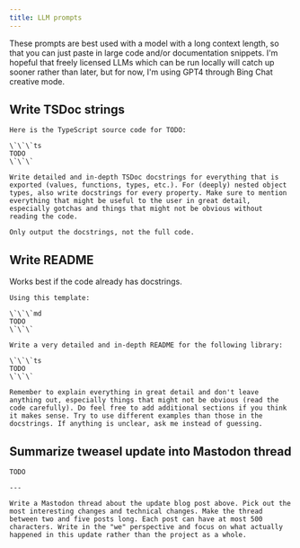 ```yaml
---
title: LLM prompts
---
```


These prompts are best used with a model with a long context length, so that you can just paste in large code and/or documentation snippets. I'm hopeful that freely licensed LLMs which can be run locally will catch up sooner rather than later, but for now, I'm using GPT4 through Bing Chat creative mode. 

## Write TSDoc strings

```
Here is the TypeScript source code for TODO:

\`\`\`ts
TODO
\`\`\`

Write detailed and in-depth TSDoc docstrings for everything that is exported (values, functions, types, etc.). For (deeply) nested object types, also write docstrings for every property. Make sure to mention everything that might be useful to the user in great detail, especially gotchas and things that might not be obvious without reading the code.

Only output the docstrings, not the full code.
```

## Write README

Works best if the code already has docstrings.

```
Using this template:

\`\`\`md
TODO
\`\`\`

Write a very detailed and in-depth README for the following library:

\`\`\`ts
TODO
\`\`\`

Remember to explain everything in great detail and don't leave anything out, especially things that might not be obvious (read the code carefully). Do feel free to add additional sections if you think it makes sense. Try to use different examples than those in the docstrings. If anything is unclear, ask me instead of guessing.
```

## Summarize tweasel update into Mastodon thread

```
TODO

---

Write a Mastodon thread about the update blog post above. Pick out the most interesting changes and technical changes. Make the thread between two and five posts long. Each post can have at most 500 characters. Write in the "we" perspective and focus on what actually happened in this update rather than the project as a whole.
```
